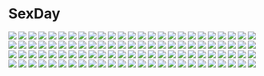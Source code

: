 # SexDay
![](https://konachan.com/image/4ccfbf43039a8eea6282bff66de289e7/Konachan.com%20-%2033706%20natsume_maya%20tenjou_tenge.jpg)
![](https://konachan.com/image/566ff3ec820fcf257a5d1bf36ff9818e/Konachan.com%20-%2069207%20brown_eyes%20brown_hair%20headphones%20meiko%20microphone%20sakine_meiko%20short_hair%20vocaloid.jpg)
![](https://konachan.com/image/707aac800046e986660993a068f1b913/Konachan.com%20-%20277568%20black_hair%20blush%20breasts%20cleavage%20collar%20demon%20eyepatch%20fang%20gray_hair%20green_eyes%20headdress%20hoodie%20horns%20irohasu%20long_hair%20ponytail%20short_hair.jpg)
![](https://konachan.com/image/aed944371e171b94bc07482a2b4b3d48/Konachan.com%20-%20193763%20bikini%20breasts%20brown_hair%20dengeki_hime%20food%20ice_cream%20logo%20moonstone%20nipples%20panties%20panty_pull%20swimsuit%20twintails%20underwear%20water%20yamakaze_ran.jpg)
![](https://konachan.com/image/f6e4c63a58ce6e07277ee12fdfa23a18/Konachan.com%20-%20145375%20bubbles%20harano%20original%20short_hair%20water.jpg)
![](https://konachan.com/jpeg/0dc20d8abec127732b0393fd1f0f9f73/Konachan.com%20-%20209090%20blue_hair%20breasts%20cum%20ero_mangaka-san_to_binbou_shimai%20game_cg%20green_eyes%20nipples%20no_bra%20shirt_lift%20short_hair%20shorts%20suzuki_meimi%20tamahiyo%20wet.jpg)
![](https://konachan.com/jpeg/cba74cd0f1feb49cb4c7fc28a2080398/Konachan.com%20-%20151180%20apron%20cabbit%20game_cg%20kimi_e_okuru_sora_no_hana%20long_hair%20matsuri_azuse%20yukie.jpg)
![](https://konachan.com/image/dcac917fd6fd746d94b98e21d517f66f/Konachan.com%20-%2033158%20blue%20ipod%20jigoku_shoujo.jpg)
![](https://konachan.com/jpeg/5406f1b5cd4be3ea5754f980a0c6930e/Konachan.com%20-%2082362%20black_eyes%20dress%20loli%20original%20thighhighs%20vector.jpg)
![](https://konachan.com/jpeg/d46e33549192280ddf92b649ad7647f2/Konachan.com%20-%20220318%20aqua_eyes%20ass%20blue_hair%20book%20breasts%20bubbles%20fang%20glasses%20group%20hat%20long_hair%20ponytail%20red_eyes%20red_hair%20short_hair%20swimsuit%20water%20watermark%20weapon.jpg)
![](https://konachan.com/jpeg/6804a5e3af207c35c8bacda2b7f7a194/Konachan.com%20-%20293469%20ass%20breasts%20dark_skin%20demon%20game_cg%20gloves%20horns%20long_hair%20orange_eyes%20orc_soft%20phrygia_ornstein%20pointed_ears%20sian%20thighhighs%20white_hair.jpg)
![](https://konachan.com/jpeg/ec2e4ec1e70d31138c1abfcc70b2dfd8/Konachan.com%20-%2089812%20asuka_mirai%20blonde_hair%20blue_eyes%20brown_eyes%20brown_hair%20drink%20food%20game_cg%20journey%20mikeou%20nanami_haruka%20purple_eyes%20rakko%20sasorigatame%20white_hair.jpg)
![](https://konachan.com/image/e93909486691f05a9f59a74c01ea427d/Konachan.com%20-%20144011%20blonde_hair%20blue_eyes%20blush%20elbow_gloves%20gloves%20headdress%20long_hair%20maid%20original%20skirt%20thighhighs%20tie%20white%20zettai_ryouiki%20zzzalam.jpg)
![](https://konachan.com/jpeg/061a4a96a5eaa44c7b740ebdd98878e7/Konachan.com%20-%20300806%20barefoot%20black_hair%20blue_eyes%20blush%20breasts%20cameltoe%20chinese_clothes%20chinese_dress%20darkmaya%20fate_%28series%29%20food%20logo%20long_hair%20twintails.jpg)
![](https://konachan.com/image/280affe6ee9d73c0cd3b13c4586f993a/Konachan.com%20-%207432%20angel%20monochrome_%28game%29%20suzuhira_hiro%20tagme%20yun.jpg)
![](https://konachan.com/jpeg/d9718e94a22346833e9928527c2c6a2b/Konachan.com%20-%20231772%20bikini%20black_eyes%20breasts%20brown_hair%20cleavage%20close%20game_cg%20jokei_kazoku%20karasawa_kirara%20long_hair%20silkys_plus%20swimsuit%20waifu2x%20water%20wet.jpg)
![](https://konachan.com/jpeg/9123e5cbbd0dcab116603cb6d9502de6/Konachan.com%20-%20123717%20brown_hair%20censored%20cunnilingus%20fellatio%20game_cg%20nanatsu_no_fushigi_no_owarutoki%20nipples%20nude%20penis%20short_hair%20toochika_misaki%20ueda_ryou%20wet.jpg)
![](https://konachan.com/image/0e0ca7b04890dc2ae2ea8b5eaa6f7fe3/Konachan.com%20-%20217061%20animal_ears%20bed%20breasts%20catgirl%20cleavage%20hakurei_reimu%20kazu-chan%20ribbons%20tail%20touhou%20underwear.jpg)
![](https://konachan.com/image/5002424f5e0a1879e4ba7aef6328083c/Konachan.com%20-%2017552%20duplicate%20elfen_lied%20lucy_%28elfen_lied%29.jpg)
![](https://konachan.com/image/2a6f7a03bcefdc54a5c0b58c26da64c2/Konachan.com%20-%20273034%20aqua_hair%20breasts%20candy%20cape%20cleavage%20dress%20hat%20original%20panties%20red_eyes%20sea_scorpion%20short_hair%20thighhighs%20underwear.jpg)
![](https://konachan.com/image/17d7bff1fad9e49e66dc8dc89af61c13/Konachan.com%20-%2072231%20barefoot%20blonde_hair%20blush%20dress%20flandre_scarlet%20hat%20long_hair%20red_eyes%20ribbons%20touhou%20vampire%20white%20wings.jpg)
![](https://konachan.com/image/22e9d91f73dc11753627883221316283/Konachan.com%20-%2062412%20hiiragi_kagami%20izumi_konata%20lucky_star.jpg)
![](https://konachan.com/jpeg/a53c336a8d0d1f01470ac5a405c96798/Konachan.com%20-%20100564%20akabeisoft2%20apron%20blue_eyes%20breasts%20game_cg%20kourin_no_machi_lavender_no_shoujo%20naked_apron%20nipples%20red_hair%20sex%20short_hair%20suzuki_haruka%20yuuki_hagure.jpg)
![](https://konachan.com/jpeg/8f27e8636d91fe5c840507e3c8d45c48/Konachan.com%20-%20277583%20aqua_eyes%20flowers%20gray%20gray_hair%20green_eyes%20group%20hoodie%20long_hair%20male%20nijisanji%20ponytail%20red_eyes%20short_hair%20skirt%20thighhighs%20white_hair%20yellow_eyes.jpg)
![](https://konachan.com/image/e58a013bbe5ac5d5519cc19997cb6915/Konachan.com%20-%20267065%20anus%20ass%20bandage%20fate_%28series%29%20green_eyes%20jack_the_ripper%20nada_haruka%20nopan%20pussy%20scar%20short_hair%20tattoo%20tears%20thighhighs%20uncensored%20weapon%20white_hair.jpg)
![](https://konachan.com/jpeg/6535c305531db17bdefa810a8878cffc/Konachan.com%20-%20134011%20enomoto_takane%20headphone_actor_%28vocaloid%29%20kagerou_project%20kido_tsubomi%20mekakushi_code_%28vocaloid%29%20stars%20uni_%28kokoromikun%29%20vocaloid.jpg)
![](https://konachan.com/image/1e89fede284615801e617ac26e8dfacd/Konachan.com%20-%2049744%20asakura_kazumi%20glasses%20hasegawa_chisame%20mahou_sensei_negima%20murakami_natsumi%20naba_chizuru%20yukihiro_ayaka.jpg)
![](https://konachan.com/image/2f658be32639ad0130d04a7b78277229/Konachan.com%20-%20260498%20aqua_eyes%20bed%20blazblue%20blonde_hair%20es_%28blazblue%29%20navel%20no_bra%20open_shirt%20panties%20panty_pull%20shirt%20short_hair%20tagme_%28artist%29%20tie%20underwear.jpg)
![](https://konachan.com/image/0c36c85db0d32d43f227729c482885e7/Konachan.com%20-%20244860%20blonde_hair%20blush%20bow%20breasts%20dress%20fate_grand_order%20fate_%28series%29%20flowers%20green_eyes%20masuishi_kinoto%20nopan%20petals%20ribbons%20rose%20short_hair%20skirt_lift.jpg)
![](https://konachan.com/image/316050ad105426e1dabe9d9427b30f87/Konachan.com%20-%2013734%20barefoot%20black_hair%20blush%20book%20gray_eyes%20littlewitch%20oyari_ashito%20short_hair%20tie.jpg)
![](https://konachan.com/image/fa3eed82aa594436620398759e758b55/Konachan.com%20-%2053805%2015_bisyoujo_hyouryuuki%20kuroda_kazuya.jpg)
![](https://konachan.com/image/e82be80314a1f36090202d8fe441e246/Konachan.com%20-%20281689%202girls%20aamond%20anthropomorphism%20boots%20cigarette%20clouds%20girls_frontline%20gun%20hat%20long_hair%20skirt%20sky%20smoking%20thighhighs%20weapon%20zettai_ryouiki.jpg)
![](https://konachan.com/image/7bb9c491c503612914b7bcb6e5452cba/Konachan.com%20-%20199560%202girls%20bou_nin%20brown_hair%20camera%20clouds%20motorcycle%20original%20pantyhose%20red_eyes%20ruins%20short_hair%20sky.jpg)
![](https://konachan.com/jpeg/4026194d33ed4b169af0c06b76e30208/Konachan.com%20-%20111278%20ass%20blue_eyes%20braids%20breast_grab%20green_eyes%20hong_meiling%20kitsune_neko%20panties%20red_hair%20spread_legs%20thighhighs%20touhou%20underwear%20white_hair%20yuri.jpg)
![](https://konachan.com/image/085c961009890414efcb56312ed99b34/Konachan.com%20-%20169917%202girls%20black_hair%20blue_eyes%20breasts%20cleavage%20long_hair%20nyori%20original%20red_eyes%20ribbons%20thighhighs%20white_hair.jpg)
![](https://konachan.com/image/01818f9e9434252aee1628c79d9496ca/Konachan.com%20-%20193686%20black_eyes%20black_hair%20dress%20fuyumine_naoto%20gloves%20jpeg_artifacts%20katana%20miwa_shirow%20pantyhose%20polychromatic%20scarf%20short_hair%20sword%20weapon%20white.jpg)
![](https://konachan.com/jpeg/9ae5ae2934ecf77b88621537999e45e5/Konachan.com%20-%20210035%20abhar%20cropped%20hanami_mariya%20koga_sayoko%20misaki_kurehito%20miyamae_tomoka%20nakano_hinata%20pantyhose%20scan%20school_uniform%20tsuyazaki_kokage.jpg)
![](https://konachan.com/jpeg/c15862bbe960b8284acaa6769f678524/Konachan.com%20-%20304783%202girls%20braids%20breasts%20brown_hair%20granblue_fantasy%20long_hair%20nipples%20no_bra%20panties%20red_eyes%20red_hair%20scarlettear33%20tagme_%28character%29%20underwear.jpg)
![](https://konachan.com/jpeg/7fb3e685a7db0759817584aaa13ea548/Konachan.com%20-%20274550%20black_hair%20breasts%20dark_skin%20no_bra%20novcel%20original%20panties%20red_eyes%20short_hair%20skirt%20underboob%20underwear%20white.jpg)
![](https://konachan.com/image/1a46a61ace65e721022bb260967a48cc/Konachan.com%20-%2028984%20pheles%20ribbons%20scan%20shakugan_no_shana%20shana%20sword%20weapon%20wilhelmina_carmel%20yoshida_kazumi.jpg)
![](https://konachan.com/jpeg/b06a14475b478b386c52c3065706c360/Konachan.com%20-%20285852%20blonde_hair%20boots%20bubbles%20cherry_blossoms%20choker%20ecu8080%20flowers%20garter%20girls_frontline%20long_hair%20moon%20night%20orange_eyes%20rainbow%20water%20yukata.jpg)
![](https://konachan.com/jpeg/c252aa0b11a782655fd33d88acc2fa8b/Konachan.com%20-%20123246%20appare%21_tenka_gomen%20game_cg%20japanese_clothes%20katagiri_hinata%20katana%20kimono%20sword%20tokugawa_eimi%20weapon.jpg)
![](https://konachan.com/image/b495996c5a334c1cd09aff5de0a735e8/Konachan.com%20-%2088346%20ass%20avril%20game_cg%20ko%7Echa%20loli%20nipples%20nude%20shukufuku_no_campanella%20water%20windmill_oasis.jpg)
![](https://konachan.com/jpeg/c99dcaaa5a64805d75c3cf36fc0a9b3d/Konachan.com%20-%20102420%20kannagi_rei%20panties%20pink_hair%20purple_eyes%20school_uniform%20twinkle_crusaders%20underwear%20yuugiri_nanaka.jpg)
![](https://konachan.com/image/d7636139a30618197d230d970a8d338c/Konachan.com%20-%2015030%20flcl.jpg)
![](https://konachan.com/image/b71ad37cbc36dad373d431620c3e5606/Konachan.com%20-%2027148%20all_male%20bleach%20male%20polychromatic%20ulquiorra_schiffer%20vector.jpg)
![](https://konachan.com/image/5f5cea665214aaa461215df56d551053/Konachan.com%20-%20254474%20blue_eyes%20braids%20breasts%20group%20long_hair%20nipples%20nude%20pink_eyes%20pink_hair%20ponytail%20pussy%20red_eyes%20red_hair%20short_hair%20to_love_ru%20uncensored%20white.jpg)
![](https://konachan.com/image/0983ac0813f050c43c765b69f8f3bb73/Konachan.com%20-%20236055%20anthropomorphism%20blonde_hair%20blush%20breasts%20cum%20kantai_collection%20long_hair%20no_bra%20panties%20panty_pull%20pantyhose%20pikath619%20purple_eyes%20underwear.jpg)
![](https://konachan.com/image/675cfa0f9036f9e7f25321449e57e6d1/Konachan.com%20-%20191525%20bow%20gabu.c%20green_hair%20orange_eyes%20petals%20ribbons%20sheri%20short_hair%20skirt%20tattoo%20unlight.jpg)
![](https://konachan.com/image/87efea38186dcf072d27dc6b81557773/Konachan.com%20-%20144516%20animal_ears%20bed%20blonde_hair%20blush%20breasts%20cleavage%20long_hair%20luxuria%20navel%20nude%20original%20red_eyes%20tail%20wink%20wolfgirl.jpg)
![](https://konachan.com/jpeg/198689b19c62c055c7fb9bc5c4cf3a98/Konachan.com%20-%2029946%202girls%20blue_eyes%20blue_hair%20brown_hair%20glasses%20green_eyes%20japanese_clothes%20logo%20mido_hikaru%20mido_kaoru%20short_hair%20socks%20tsukuyomi_moon_phase%20watermark.jpg)
![](https://konachan.com/image/b2417f14983e58b15e473c7a60bb0742/Konachan.com%20-%2044433%20card_captor_sakura%20daidouji_tomoyo%20kerberos%20kero%20kinomoto_sakura%20moonknives.jpg)
![](https://konachan.com/jpeg/5a3fd596085e11ba627de349b7117de5/Konachan.com%20-%20202704%202girls%20beach%20bikini%20blonde_hair%20blue_eyes%20breasts%20cross%20fang%20karory%20loli%20nipples%20purple_hair%20scan%20swimsuit%20takayama_maria%20undressing%20wristwear.jpg)
![](https://konachan.com/jpeg/6611822fa54ba905e2c8f2cdc37c6949/Konachan.com%20-%20263304%20aoi_youko%20blue_eyes%20breasts%20brown_hair%20censored%20game_cg%20handjob%20long_hair%20nipples%20no_bra%20open_shirt%20panties%20penis%20skirt%20thighhighs%20underwear%20wet.jpg)
![](https://konachan.com/image/db106ea26d230c63514cba97c3d8ffc0/Konachan.com%20-%2053857%20blood%20green_eyes%20green_hair%20japanese_clothes%20kara_no_kyoukai%20kimono%20knife%20natsukon%20ryougi_shiki%20short_hair%20weapon.jpg)
![](https://konachan.com/jpeg/11239d06d5c1a6b4d0610b71d02b0b30/Konachan.com%20-%20279398%20anus%20armor%20ass%20barefoot%20blue_eyes%20bow%20game_cg%20kurodo_alshe%20long_hair%20nude%20panty_pull%20penis%20purple_hair%20pussy%20pussy_juice%20sex%20uncensored.jpg)
![](https://konachan.com/jpeg/3fd26f27e5a9e9e2c389c6cd7608bd8d/Konachan.com%20-%20173437%203rd_eye%20game_cg%20gensou_no_idea%20gloves%20green_eyes%20headband%20kenzaki_noel%20long_hair%20makita_maki%20red_hair%20short_hair%20sideboob%20white_hair.jpg)
![](https://konachan.com/image/441ad831d3c8889fe9b777da4b97c8d4/Konachan.com%20-%2053999%20all_male%20bicolored_eyes%20close%20katekyou_hitman_reborn%20male%20rokudou_mukuro.jpg)
![](https://konachan.com/image/ee326fb3a5da6b1f1f002d52974a6c68/Konachan.com%20-%2060815%20moon%20sakuya_tsuitachi%20scythe%20signed%20weapon.jpg)
![](https://konachan.com/jpeg/f9b60b62d1bbc4eb33e2f0f3a993173d/Konachan.com%20-%20183798%20animal%20bird%20brown_hair%20cube%20game_cg%20ichinose_hotori%20kantoku%20long_hair%20your_diary.jpg)
![](https://konachan.com/image/acf06c2f3d66f9eaf5b8d4f88df60e3d/Konachan.com%20-%20140250%20barefoot%20bunny%20flowers%20ikezawa_kazuma%20rugo%20shorts%20summer_wars.jpg)
![](https://konachan.com/jpeg/49f4b5892a0fec61dd0a1adf65723732/Konachan.com%20-%20159701%20aries%20breast_hold%20breasts%20inuzumi_masaki%20nipples%20open_shirt%20ore_no_kanojo_no_uraomote%20panties%20panty_pull%20tateha%20thighhighs%20tomiya_nazuki%20underwear.jpg)
![](https://konachan.com/jpeg/6bfdfec5c658b56652a07932a4fd00d0/Konachan.com%20-%20260695%202girls%20animal%20brown_hair%20green_hair%20hakurei_reimu%20kochiya_sanae%20long_hair%20miko%20red_eyes%20sarashi%20shinoba%20short_hair%20snake%20touhou%20underwear.jpg)
![](https://konachan.com/jpeg/3290e4d1e50782cc4c71b9b03f95985f/Konachan.com%20-%20180958%20alia%27s_carnival%20game_cg%20long_hair%20mitha%20nanawind%20ousaka_asuha%20purple_eyes%20red_hair.jpg)
![](https://konachan.com/image/da58fe54d95852e2b9378eaa6d17170c/Konachan.com%20-%20262450%20orihara_sachiko%20vocaloid%20voiceroid%20yuzuki_yukari.jpg)
![](https://konachan.com/image/b48e4214ab555a667fcede74bd9658db/Konachan.com%20-%20113233%20flowers%20harukaze_setsuna%20japanese_clothes%20lolita_fashion%20long_hair%20original%20purple_hair%20tagme%20tinkle%20wink.jpg)
![](https://konachan.com/jpeg/f583481ccd73a24fa62a06c150d5fa9e/Konachan.com%20-%20296153%20ass%20blonde_hair%20boots%20breasts%20fate_grand_order%20fate_%28series%29%20green_eyes%20headdress%20lack%20long_hair%20quetzalcoatl_%28fate_grand_order%29%20sideboob%20wristwear.jpg)
![](https://konachan.com/image/6ecb691aed344e64e18ea390344f1c03/Konachan.com%20-%20281675%20night%20original%20pochi_%28poti1990%29%20scenic%20stars%20water.jpg)
![](https://konachan.com/jpeg/789dfa0fcac8f4967f4e8ef22ae730f5/Konachan.com%20-%20253815%20anal%20animal%20ass%20bat%20black_hair%20breasts%20halloween%20horns%20long_hair%20mogu%20moon%20nipples%20nude%20original%20pumpkin%20purple_eyes%20pussy%20tail%20thighhighs%20uncensored.jpg)
![](https://konachan.com/image/c7ef24b622b369df3e89de28ce4057c1/Konachan.com%20-%20219576%20animal%20armor%20bird%20building%20cat%20city%20clouds%20fish%20flowers%20food%20fruit%20landscape%20leaves%20loli%20male%20original%20scenic%20sky%20stairs%20tree%20water%20waterfall.jpg)
![](https://konachan.com/jpeg/0ceb3d42ef9555686a41b8fabe89e16b/Konachan.com%20-%20173623%20bow_%28weapon%29%20dress%20kaname_madoka%20long_hair%20mahou_shoujo_madoka_magica%20orange_eyes%20pink_hair%20saphirya%20signed%20thighhighs%20ultimate_madoka%20weapon.jpg)
![](https://konachan.com/image/af6af4e658a18a62a5e82dae5053f751/Konachan.com%20-%20181041%20all_male%20armor%20blood%20cape%20dragon%20gray_eyes%20long_hair%20male%20onisakiyoruka%20pointed_ears%20sword%20the_hobbit%20thranduil%20tiara%20weapon%20white_hair.jpg)
![](https://konachan.com/jpeg/6013405176edae589f4effda22eb0542/Konachan.com%20-%20189176%20ass%20barefoot%20black_hair%20blue_eyes%20blush%20endou_rino%20erect_nipples%20glasses%20long_hair%20niko_%28tama%29%20school_swimsuit%20skintight%20swimsuit.jpg)
![](https://konachan.com/image/295cd63f5bf33a63c8c3a99713ac9bb3/Konachan.com%20-%20166821%20animal%20bird%20brown_eyes%20cat%20clouds%20imoman%20long_hair%20mechagirl%20original%20pink_hair%20sky.jpg)
![](https://konachan.com/image/37e0b2c38b34a8a61389792578706fb7/Konachan.com%20-%20133740%20brown_eyes%20brown_hair%20headphones%20kayou_%28artist%29%20long_hair%20panties%20school_uniform%20skirt%20tagme%20tree%20underwear%20upskirt.jpg)
![](https://konachan.com/jpeg/284dcd7b18a5ceb64107d220d8533925/Konachan.com%20-%2020112%20christmas%20ichigo_mashimaro%20matsuoka_miu.jpg)
![](https://konachan.com/image/d8e5264b5438a07a13af17ae1cb5c162/Konachan.com%20-%20150554%20blue_eyes%20blue_hair%20bubbles%20glasses%20original%20school_uniform%20tokiti%20water.jpg)
![](https://konachan.com/image/c9996a2025c0ffb8812a8ff638e7822e/Konachan.com%20-%2020171%20all_male%20hikaru_no_go%20male%20tagme_%28character%29.jpg)
![](https://konachan.com/image/b03d30d8899b2ff5698557bde6b6811a/Konachan.com%20-%20253324%202girls%20aliasing%20animal%20aqua_eyes%20bat%20bow%20building%20candy%20cape%20city%20clouds%20crown%20fang%20halloween%20hat%20lollipop%20moon%20original%20pumpkin%20red_eyes%20skirt%20sky.jpg)
![](https://konachan.com/jpeg/3bb6334de1fbccc6954f6ac2fe8d3165/Konachan.com%20-%20117619%20black_hair%20blue_eyes%20breast_grab%20breasts%20censored%20game_cg%20mashoku_sanjuuroku%20nipples%20nude%20pussy%20sex%20tentacles%20thighhighs%20wet.jpg)
![](https://konachan.com/jpeg/c5dfa92e26768dbe7814ecea2ffa6bea/Konachan.com%20-%20148201%20black_hair%20blush%20breasts%20game_cg%20long_hair%20marushin_%28denwa0214%29%20nipples%20purple_eyes%20school_swimsuit%20spocon%21%20swimsuit%20terashima_madoka.jpg)
![](https://konachan.com/image/50c2bd88ffadd5ab90219ea24eeb4848/Konachan.com%20-%20266894%20blindfold%20blonde_hair%20blue_eyes%20blush%20bow%20cameltoe%20choker%20long_hair%20original%20panties%20skirt%20skirt_lift%20thighhighs%20twintails%20underwear%20yu-ta.jpg)
![](https://konachan.com/jpeg/ba40af96272c21bf9d2542cdce73db76/Konachan.com%20-%20224992%20aqua_eyes%20blush%20doduo%20kazenokaze%20long_hair%20new_game%21%20pokemon%20takimoto_hifumi%20thighhighs%20zettai_ryouiki.jpg)
![](https://konachan.com/image/ff5532b3d056829370145ae003988916/Konachan.com%20-%2063939%20favorite%20game_cg%20hoshizora_no_memoria%20tagme.jpg)
![](https://konachan.com/jpeg/39ce784b82c770c79ccda1f5a81ef948/Konachan.com%20-%20301081%20alcremie%20bulbasaur%20mudkip%20pokemon%20siratamairipafe%20snom%20yamper.jpg)
![](https://konachan.com/jpeg/6fd91c6aadca5df101a39e08f6846db6/Konachan.com%20-%20307404%20blush%20braids%20brown_hair%20cherry%20choker%20food%20fruit%20original%20pink_eyes%20ribbons%20short_hair%20urim_%28paintur%29%20watermark.jpg)
![](https://konachan.com/image/28dcd54a622bf740545719bb47415154/Konachan.com%20-%2077166%20angel_beats%21%20tachibana_kanade.jpg)
![](https://konachan.com/jpeg/0cdeb4de893aa91ff76475d4e3dde91c/Konachan.com%20-%20153514%20game_cg%20kamine_mashiro%20kikuchi_seiji%20material_brave%20skirt.jpg)
![](https://konachan.com/image/db99a9c416642bce4223ad3fdee39b1e/Konachan.com%20-%20216477%20black_hair%20date_a_live%20dress%20goth-loli%20gradient%20jpeg_artifacts%20lolita_fashion%20orange_eyes%20tokisaki_kurumi%20zha_yu_bu_dong_hua.jpg)
![](https://konachan.com/jpeg/57551beaa6443694e07d0f9162a6b734/Konachan.com%20-%2020500%20batou%20ghost_in_the_shell%20gun%20weapon.jpg)
![](https://konachan.com/jpeg/dd1c9741c0bd0babb029bb0d1ff3af17/Konachan.com%20-%20137030%20bra%20panties%20penguin_caee%20thighhighs%20underwear.jpg)
![](https://konachan.com/jpeg/742b5bd6512abdd75090e6912fa0ea4d/Konachan.com%20-%20253867%20blonde_hair%20blush%20braids%20breasts%20erect_nipples%20long_hair%20navel%20open_shirt%20panties%20panty_pull%20pink_eyes%20ponytail%20shorts%20thighhighs%20tie%20underwear.jpg)
![](https://konachan.com/jpeg/bf48d2589109ac7b8d102c6b635db2c7/Konachan.com%20-%20278956%20blush%20choker%20cropped%20flat_chest%20garter_belt%20gloves%20gray_hair%20headband%20hoodie%20loli%20long_hair%20shorts%20signed%20skirt%20stockings%20thighhighs%20twintails%20white.jpg)
![](https://konachan.com/image/8409aad6f7fe0049d5750a94e8e9229e/Konachan.com%20-%20210397%20barefoot%20brown_eyes%20brown_hair%20buriki%20elbow_gloves%20gloves%20long_hair%20onsen%20scan%20sword_art_online%20water%20wet%20yuuki_asuna.jpg)
![](https://konachan.com/image/ba8a443a238b21b3b107e947b4611fe2/Konachan.com%20-%2073409%20landscape%20oban_star_racers%20scenic.jpg)
![](https://konachan.com/image/a0273557178d6af0bb61e5f1c4075c0d/Konachan.com%20-%2075894%20guitar%20instrument%20kagamine_rin%20rahwia%20vocaloid.jpg)
![](https://konachan.com/image/2b95c2c1a1162b001ef8ce9849d5cb56/Konachan.com%20-%2089855%20animal_ears%20ryo%20tail%20thighhighs%20twintails.jpg)
![](https://konachan.com/jpeg/6a8baa78e7a8b9614bd8d891b6807967/Konachan.com%20-%20132361%20%26_sora_no_mukou_de_sakimasu_you_ni%20akatsuki-works%20blush%20breasts%20brown_hair%20game_cg%20honoue_maki%20nipples%20purple_eyes%20saeki_hokuto%20water%20wet.jpg)
![](https://konachan.com/jpeg/8901e9d5b69a63393ac11aff9cb13133/Konachan.com%20-%20242495%20building%20clouds%20flowers%20grass%20original%20ox_%28baallore%29%20scenic%20sky%20stairs%20tree%20water%20waterfall%20windmill.jpg)
![](https://konachan.com/jpeg/9ebe37f84640edb0809b978b5e532dd6/Konachan.com%20-%20191051%20asamiya_shiina%20blush%20bra%20breasts%20brown_hair%20cleavage%20nanao_naru%20nanawind%20open_shirt%20panties%20red_eyes%20school_uniform%20thighhighs%20underwear%20undressing.jpg)
